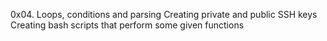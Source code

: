 0x04. Loops, conditions and parsing
Creating private and public SSH keys
Creating bash scripts that perform some given functions
